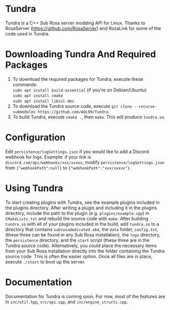 # Tundra
Tundra is a C++ Sub Rosa server modding API for Linux. Thanks to RosaServer (https://github.com/RosaServer) and RosaLink for some of the code used in Tundra.

# Downloading Tundra And Required Packages
1. To download the required packages for Tundra, execute these commands:  
`sudo apt install build-essential` (if you're on Debian/Ubuntu)  
`sudo apt install cmake`  
`sudo apt install libssl-dev`  
2. To download the Tundra source code, execute `git clone --recurse-submodules https://github.com/AOL99/Tundra`.
3. To build Tundra, execute `cmake .`, then `make`. This will produce `tundra.so`.

# Configuration
Edit `persistence/logSettings.json` if you would like to add a Discord webhook for logs.
Example: if your link is `discord.com/api/webhooks/xxx/xxxxx`, modify `persistence/logSettings.json` from `{"webhookPath":null}` to `{"webhookPath":"xxx/xxxxx"}`.

# Using Tundra
To start creating plugins with Tundra, see the example plugins included in the plugins directory.
After writing a plugin and including it in the plugins directory, include the path to the plugin (e.g. `plugins/example.cpp`) in `CMakeLists.txt` and rebuild the source code with `make`.
After building `tundra.so` with all of your plugins included in the build, add `tundra.so` to a directory that contains `subrosadedicated.x64`, the `data` folder, `config.txt`, (these three can be found in any Sub Rosa installation), the `logs` directory, the `persistence` directory, and the `start` script (these three are in the Tundra source code). Alternatively, you could place the necessary items from your Sub Rosa installation directly into the folder containing the Tundra source code. This is often the easier option. Once all files are in place, execute `./start` to boot up the server.

# Documentation
Documentation for Tundra is coming soon. For now, most of the features are in `inc/util.hpp`, `src/api.cpp`, and `inc/engine_structs.cpp`.
